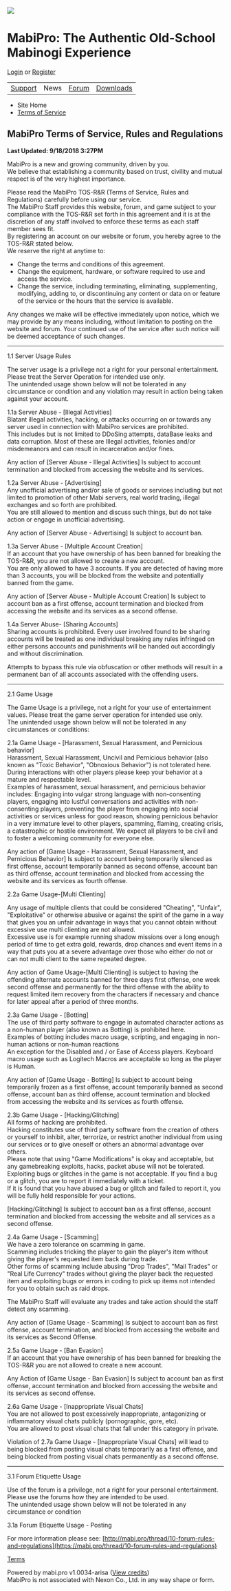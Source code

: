 [![](img/mabipro.png)](https://mabi.pro/)

MabiPro: The Authentic Old-School Mabinogi Experience
=====================================================

[Login](https://mabi.pro/login) or [Register](https://mabi.pro/register)

|     |     |     |     |
| --- | --- | --- | --- |
| [Support](https://mabi.pro/support) | News | [Forum](https://mabi.pro/forums) | [Downloads](https://mabi.pro/p/downloads) |

* Site Home
* [Terms of Service](https://mabi.pro/terms)

MabiPro Terms of Service, Rules and Regulations
-----------------------------------------------

**Last Updated: 9/18/2018 3:27PM**  
  
MabiPro is a new and growing community, driven by you.  
We believe that establishing a community based on trust, civility and mutual respect is of the very highest importance.  
  
Please read the MabiPro TOS-R&R (Terms of Service, Rules and Regulations) carefully before using our service.  
The MabiPro Staff provides this website, forum, and game subject to your compliance with the TOS-R&R set forth in this agreement and it is at the discretion of any staff involved to enforce these terms as each staff member sees fit.  
By registering an account on our website or forum, you hereby agree to the TOS-R&R stated below.  
We reserve the right at anytime to:  

* Change the terms and conditions of this agreement.
* Change the equipment, hardware, or software required to use and access the service.
* Change the service, including terminating, eliminating, supplementing, modifying, adding to, or discontinuing any content or data on or feature of the service or the hours that the service is available.

Any changes we make will be effective immediately upon notice, which we may provide by any means including, without limitation to posting on the website and forum. Your continued use of the service after such notice will be deemed acceptance of such changes.  

* * *

1.1 Server Usage Rules  
  
The server usage is a privilege not a right for your personal entertainment. Please treat the Server Operation for intended use only.  
The unintended usage shown below will not be tolerated in any circumstance or condition and any violation may result in action being taken against your account.  
  
1.1a Server Abuse - \[Illegal Activities\]  
Blatant illegal activities, hacking, or attacks occurring on or towards any server used in connection with MabiPro services are prohibited.  
This includes but is not limited to DDoSing attempts, dataBase leaks and data corruption. Most of these are Illegal activities, felonies and/or misdemeanors and can result in incarceration and/or fines.  
  
Any action of \[Server Abuse - Illegal Activities\] Is subject to account termination and blocked from accessing the website and its services.  
  
1.2a Server Abuse - \[Advertising\]  
Any unofficial advertising and/or sale of goods or services including but not limited to promotion of other Mabi servers, real world trading, illegal exchanges and so forth are prohibited.  
You are still allowed to mention and discuss such things, but do not take action or engage in unofficial advertising.  
  
Any action of \[Server Abuse - Advertising\] Is subject to account ban.  
  
1.3a Server Abuse - \[Multiple Account Creation\]  
If an account that you have ownership of has been banned for breaking the TOS-R&R, you are not allowed to create a new account.  
You are only allowed to have 3 accounts. If you are detected of having more than 3 accounts, you will be blocked from the website and potentially banned from the game.  
  
Any action of \[Server Abuse - Multiple Account Creation\] Is subject to account ban as a first offense, account termination and blocked from accessing the website and its services as a second offense.  
  
1.4a Server Abuse- \[Sharing Accounts\]  
Sharing accounts is prohibited. Every user involved found to be sharing accounts will be treated as one individual breaking any rules infringed on either persons accounts and punishments will be handed out accordingly and without discrimination.  
  
Attempts to bypass this rule via obfuscation or other methods will result in a permanent ban of all accounts associated with the offending users.  

* * *

2.1 Game Usage  
  
The Game Usage is a privilege, not a right for your use of entertainment values. Please treat the game server operation for intended use only.  
The unintended usage shown below will not be tolerated in any circumstances or conditions:  
  
2.1a Game Usage - \[Harassment, Sexual Harassment, and Pernicious behavior\]  
Harassment, Sexual Harassment, Uncivil and Pernicious behavior (also known as "Toxic Behavior", "Obnoxious Behavior") is not tolerated here.  
During interactions with other players please keep your behavior at a mature and respectable level.  
Examples of harassment, sexual harassment, and pernicious behavior includes: Engaging into vulgar strong language with non-consenting players, engaging into lustful conversations and activities with non-consenting players, preventing the player from engaging into social activities or services unless for good reason, showing pernicious behavior in a very immature level to other players, spamming, flaming, creating crisis, a catastrophic or hostile environment. We expect all players to be civil and to foster a welcoming community for everyone else.  
  
Any action of \[Game Usage - Harassment, Sexual Harassment, and Pernicious Behavior\] Is subject to account being temporarily silenced as first offense, account temporarily banned as second offense, account ban as third offense, account termination and blocked from accessing the website and its services as fourth offense.  
  
2.2a Game Usage-\[Multi Clienting\]  
  
Any usage of multiple clients that could be considered "Cheating", "Unfair", "Exploitative" or otherwise abusive or against the spirit of the game in a way that gives you an unfair advantage in ways that you cannot obtain without excessive use multi clienting are not allowed.  
Excessive use is for example running shadow missions over a long enough period of time to get extra gold, rewards, drop chances and event items in a way that puts you at a severe advantage over those who either do not or can not multi client to the same repeated degree.  
  
Any action of Game Usage-\[Multi Clienting\] is subject to having the offending alternate accounts banned for three days first offense, one week second offense and permanently for the third offense with the ability to request limited item recovery from the characters if necessary and chance for later appeal after a period of three months.  
  
2.3a Game Usage - \[Botting\]  
The use of third party software to engage in automated character actions as a non-human player (also known as Botting) is prohibited here.  
Examples of botting includes macro usage, scripting, and engaging in non-human actions or non-human reactions  
An exception for the Disabled and / or Ease of Access players. Keyboard macro usage such as Logitech Macros are acceptable so long as the player is Human.  
  
Any action of \[Game Usage - Botting\] Is subject to account being temporarily frozen as a first offense, account temporarily banned as second offense, account ban as third offense, account termination and blocked from accessing the website and its services as fourth offense.  
  
2.3b Game Usage - \[Hacking/Glitching\]  
All forms of hacking are prohibited.  
Hacking constitutes use of third party software from the creation of others or yourself to inhibit, alter, terrorize, or restrict another individual from using our services or to give oneself or others an abnormal advantage over others.  
Please note that using "Game Modifications" is okay and acceptable, but any gamebreaking exploits, hacks, packet abuse will not be tolerated.  
Exploiting bugs or glitches in the game is not acceptable. If you find a bug or a glitch, you are to report it immediately with a ticket.  
If it is found that you have abused a bug or glitch and failed to report it, you will be fully held responsible for your actions.  
  
\[Hacking/Glitching\] Is subject to account ban as a first offense, account termination and blocked from accessing the website and all services as a second offense.  
  
2.4a Game Usage - \[Scamming\]  
We have a zero tolerance on scamming in game.  
Scamming includes tricking the player to gain the player's item without giving the player's requested item back during trade.  
Other forms of scamming include abusing "Drop Trades", "Mail Trades" or "Real Life Currency" trades without giving the player back the requested item and exploiting bugs or errors in coding to pick up items not intended for you to obtain such as raid drops.  
  
The MabiPro Staff will evaluate any trades and take action should the staff detect any scamming.  
  
Any action of \[Game Usage - Scamming\] Is subject to account ban as first offense, account termination, and blocked from accessing the website and its services as Second Offense.  
  
2.5a Game Usage - \[Ban Evasion\]  
If an account that you have ownership of has been banned for breaking the TOS-R&R you are not allowed to create a new account.  
  
Any Action of \[Game Usage - Ban Evasion\] Is subject to account ban as first offense, account termination and blocked from accessing the website and its services as second offense.  
  
2.6a Game Usage - \[Inappropriate Visual Chats\]  
You are not allowed to post excessively inappropriate, antagonizing or inflammatory visual chats publicly (pornographic, gore, etc).  
You are allowed to post visual chats that fall under this category in private.  
  
Violation of 2.7a Game Usage - \[Inappropriate Visual Chats\] will lead to being blocked from posting visual chats temporarily as a first offense, and being blocked from posting visual chats permanently as a second offense.  

* * *

3.1 Forum Etiquette Usage  
  
Use of the forum is a privilege, not a right for your personal entertainment. Please use the forums how they are intended to be used.  
The unintended usage shown below will not be tolerated in any circumstance or condition  
  
3.1a Forum Etiquette Usage - Posting  
  
For more information please see: [http://mabi.pro/thread/10-forum-rules-and-regulations](https://mabi.pro/thread/10-forum-rules-and-regulations)

[Terms](https://mabi.pro/terms)

Powered by mabi.pro v1.0034-arisa ([View credits](https://mabi.pro/p/credits))  
MabiPro is not associated with Nexon Co., Ltd. in any way shape or form.